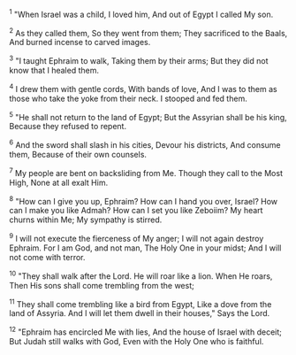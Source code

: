 <sup>1</sup> 
"When Israel was a child, I loved him, And out of Egypt I called My son. 

<sup>2</sup> 
As they called them, So they went from them; They sacrificed to the Baals, And burned incense to carved images. 

<sup>3</sup> 
"I taught Ephraim to walk, Taking them by their arms; But they did not know that I healed them. 

<sup>4</sup> 
I drew them with gentle cords, With bands of love, And I was to them as those who take the yoke from their neck. I stooped and fed them. 

<sup>5</sup> 
"He shall not return to the land of Egypt; But the Assyrian shall be his king, Because they refused to repent. 

<sup>6</sup> 
And the sword shall slash in his cities, Devour his districts, And consume them, Because of their own counsels. 

<sup>7</sup> 
My people are bent on backsliding from Me. Though they call to the Most High, None at all exalt Him. 

<sup>8</sup> 
"How can I give you up, Ephraim? How can I hand you over, Israel? How can I make you like Admah? How can I set you like Zeboiim? My heart churns within Me; My sympathy is stirred. 

<sup>9</sup> 
I will not execute the fierceness of My anger; I will not again destroy Ephraim. For I am God, and not man, The Holy One in your midst; And I will not come with terror. 

<sup>10</sup> 
"They shall walk after the Lord. He will roar like a lion. When He roars, Then His sons shall come trembling from the west; 

<sup>11</sup> 
They shall come trembling like a bird from Egypt, Like a dove from the land of Assyria. And I will let them dwell in their houses," Says the Lord.

<sup>12</sup> 
"Ephraim has encircled Me with lies, And the house of Israel with deceit; But Judah still walks with God, Even with the Holy One who is faithful.